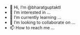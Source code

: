 - 👋 Hi, I’m @bharatguptaktl
- 👀 I’m interested in ...
- 🌱 I’m currently learning ...
- 💞️ I’m looking to collaborate on ...
- 📫 How to reach me ...

<!---
bharatguptaktl/bharatguptaktl is a ✨ special ✨ repository because its `README.md` (this file) appears on your GitHub profile.
You can click the Preview link to take a look at your changes.
--->
